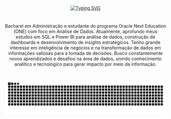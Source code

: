<div align="center">
  <a href="https://git.io/typing-svg"><img src="https://readme-typing-svg.herokuapp.com?font=Playfair+Display&weight=500&size=22&pause=1000&color=F70C74&width=435&lines=%E2%9D%86+WELCOME+TO+MY+PROFILE+%CB%99%E1%B5%95%CB%99+%E2%9D%86" alt="Typing SVG" />
  </a>
</div>

#

<p align="center">Bacharel em Administração e estudante do programa Oracle Next Education (ONE) com foco em Análise de Dados. Atualmente, aprofundo meus estudos em SQL e Power BI para análise de dados, construção de dashboards e desenvolvimento de insights estratégicos. Tenho grande interesse em inteligência de negócios e na transformação de dados em informações valiosas para a tomada de decisões. Busco constantemente novos aprendizados e desafios na área de dados, unindo conhecimento analítico e tecnológico para gerar impacto por meio da informação.

#

<picture align="center">
  <source media="(prefers-color-scheme: dark)" srcset="https://raw.githubusercontent.com/vivianebatista92/vivianebatista92/output/github-contribution-grid-snake-dark.svg">
  <source media="(prefers-color-scheme: light)" srcset="https://raw.githubusercontent.com/vivianebatista92/vivianebatista92/output/github-contribution-grid-snake-dark.svg">
  <img align="center" alt="github contribution grid snake animation" src="https://raw.githubusercontent.com/vivianebatista92/vivianebatista92/output/github-contribution-grid-snake.svg">
</picture>

<!--
**vivianebatista92/vivianebatista92** is a ✨ _special_ ✨ repository because its `README.md` (this file) appears on your GitHub profile.

Here are some ideas to get you started:

- 🔭 I’m currently working on ...
- 🌱 I’m currently learning ...
- 👯 I’m looking to collaborate on ...
- 🤔 I’m looking for help with ...
- 💬 Ask me about ...
- 📫 How to reach me: ...
- 😄 Pronouns: ...
- ⚡ Fun fact: ...
-->
